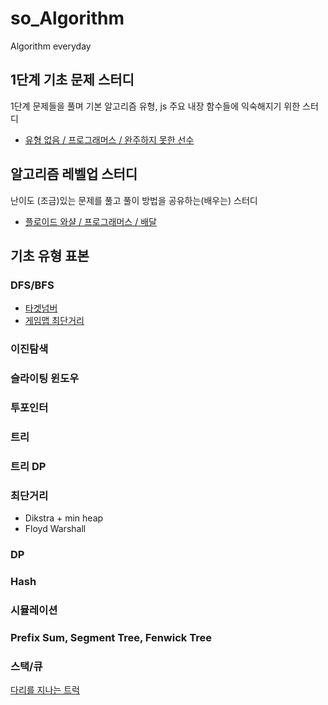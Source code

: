# so_Algorithm

Algorithm everyday

## 1단계 기초 문제 스터디

1단계 문제들을 풀며 기본 알고리즘 유형, js 주요 내장 함수들에 익숙해지기 위한 스터디

- [유형 없음 / 프로그래머스 / 완주하지 못한 선수](https://programmers.co.kr/learn/courses/30/lessons/42576)

## 알고리즘 레벨업 스터디

난이도 (조금)있는 문제를 풀고 풀이 방법을 공유하는(배우는) 스터디

- [플로이드 와샬 / 프로그래머스 / 배달](https://programmers.co.kr/learn/courses/30/lessons/12978)

## 기초 유형 표본

### DFS/BFS

- [타겟넘버](https://programmers.co.kr/learn/courses/30/lessons/43165)
- [게임맵 최단거리](https://programmers.co.kr/learn/courses/30/lessons/1844)

### 이진탐색

### 슬라이팅 윈도우

### 투포인터

### 트리

### 트리 DP

### 최단거리

- Dikstra + min heap
- Floyd Warshall

### DP

### Hash

### 시뮬레이션

### Prefix Sum, Segment Tree, Fenwick Tree

### 스택/큐

[다리를 지나는 트럭](https://programmers.co.kr/learn/courses/30/lessons/42583)
